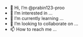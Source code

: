 - 👋 Hi, I’m @prabin123-proo
- 👀 I’m interested in ...
- 🌱 I’m currently learning ...
- 💞️ I’m looking to collaborate on ...
- 📫 How to reach me ...

<!---
prabin123-proo/prabin123-proo is a ✨ special ✨ repository because its `README.md` (this file) appears on your GitHub profile.
You can click the Preview link to take a look at your changes.
--->
